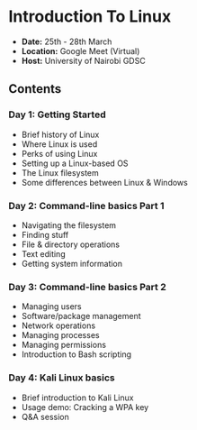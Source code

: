 # Introduction To Linux

- **Date:** 25th - 28th March
- **Location:** Google Meet (Virtual)
- **Host:** University of Nairobi GDSC

## Contents

### Day 1: Getting Started

- Brief history of Linux
- Where Linux is used
- Perks of using Linux
- Setting up a Linux-based OS
- The Linux filesystem
- Some differences between Linux & Windows

### Day 2: Command-line basics Part 1

- Navigating the filesystem
- Finding stuff
- File & directory operations
- Text editing
- Getting system information

### Day 3: Command-line basics Part 2

- Managing users
- Software/package management
- Network operations
- Managing processes
- Managing permissions
- Introduction to Bash scripting

### Day 4: Kali Linux basics

- Brief introduction to Kali Linux
- Usage demo: Cracking a WPA key
- Q&A session
